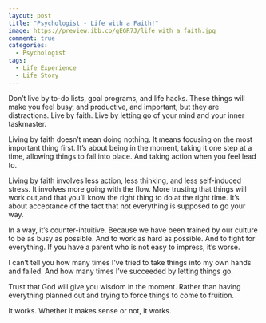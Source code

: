 ```yaml
---
layout: post
title: "Psychologist - Life with a Faith!"
image: https://preview.ibb.co/gEGR7J/life_with_a_faith.jpg
comment: true
categories:
  - Psychologist
tags:
  - Life Experience
  - Life Story
---
```


Don’t live by to-do lists, goal programs, and life hacks. These things will make you feel busy, and productive, and important, but they are distractions. Live by faith. Live by letting go of your mind and your inner taskmaster.

Living by faith doesn’t mean doing nothing. It means focusing on the most important thing first. It’s about being in the moment, taking it one step at a time, allowing things to fall into place. And taking action when you feel lead to.

Living by faith involves less action, less thinking, and less self-induced stress. It involves more going with the flow. More trusting that things will work out,and that you’ll know the right thing to do at the right time. It’s about acceptance of the fact that not everything is supposed to go your way.

In a way, it’s counter-intuitive. Because we have been trained by our culture to be as busy as possible. And to work as hard as possible. And to fight for everything. If you have a parent who is not easy to impress, it’s worse.

I can’t tell you how many times I’ve tried to take things into my own hands and failed. And how many times I’ve succeeded by letting things go.

Trust that God will give you wisdom in the moment. Rather than having everything planned out and trying to force things to come to fruition.

It works. Whether it makes sense or not, it works.